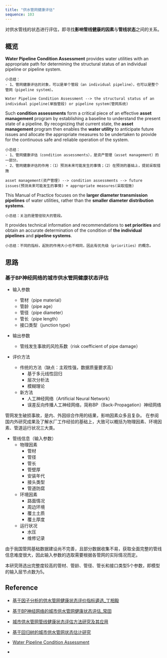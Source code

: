 ```yaml
---
title: "供水管网健康评估"
sequence: 103
---
```


对供水管线的状态进行评估，即寻找**影响管线健康的因素**与**管线状态**之间的关系。

## 概览

**Water Pipeline Condition Assessment** provides water utilities with an appropriate path
for determining the structural status of an individual pipeline or pipeline system.

```text
小总结：
- 1、管网健康评估的对象，可以是单个管段（an individual pipeline），也可以是整个管网（pipeline system）。

Water Pipeline Condition Assessment --> the structural status of an individual pipeline(单独管段) or pipeline system(管网系统)

```

Such **condition assessments** form a critical piece of an effective **asset management** program
by establishing a baseline to understand the present state of a pipeline.
By recognizing that current state, the **asset management** program then enables the **water utility**
to anticipate future issues and allocate the appropriate measures
to be undertaken to provide for the continuous safe and reliable operation of the system.

```text
小总结：
- 1、管网健康评估（condition assessments），是资产管理（asset management）的一部分。
- 2、管网健康评估的作用：（1）预测未来可能发生的事情；（2）在预测的基础上，提前采取措施

asset management(资产管理) --> condition assessments --> future issues(预测未来可能发生的事情) + appropriate measures(采取措施)
```

This Manual of Practice focuses on the **larger diameter transmission pipelines** of water utilities,
rather than the **smaller diameter distribution systems**.

```text
小总结：关注的是管径较大的管段。
```

It provides technical information and recommendations to **set priorities** and
obtain an accurate determination of the condition of **the individual pipelines** and **pipeline systems**.

```text
小总结：不同的指标，起到的作用大小也不相同，因此有优先级（priorities）的概念。
```

## 思路

### 基于BP神经网络的城市供水管网健康状态评估

- 输入参数
    - 管材（pipe material）
    - 管龄（pipe age）
    - 管径（pipe diameter）
    - 管长（pipe length）
    - 接口类型（junction type）
- 输出参数
    - 管线发生事故的风险系数（risk coefficient of pipe damage）

- 评价方法
    - 传统的方法（缺点：主观性强，数据质量要求高）
        - 基于多元线性回归
        - 层次分析法
        - 模糊理论
    - 新方法
        - 人工神经网络（Artificial Neural Network）
        - 误差反向传播人工神经网络，简称BP（Back-Propagation）神经网络

管网发生破损事故，是内、外因综合作用的结果，影响因素众多且复杂。
在参阅国内外研究成果及了解水厂工作经验的基础上，大致可以概括为物理因素、环境因素、管道运行状况三大类。

- 管线信息（输入参数）
    - 物理因素
        - 管材
        - 管径
        - 管长
        - 管壁厚
        - 安装年代
        - 接头类型
        - 管道防腐
    - 环境因素
        - 路面情况
        - 周边环境
        - 覆土土质
        - 覆土厚度
    - 运行状况
        - 水压
        - 维修记录

由于我国管网基础数据建设尚不完善，且部分数据收集不易，获取全面完整的管线信息难度很大，因此输入参数的选取需要根据各管网的实际情况而定。

本研究筛选出完整度较高的管材、管龄、管径、管长和接口类型5个参数，即模型的输入层节点数为5。

## Reference

- [基于因子分析的供水管网健康状态评价指标遴选_丁相毅](https://www.doc88.com/p-73547190956386.html)
- [基于BP神经网络的城市供水管网健康状态评估_常田](https://www.doc88.com/p-7817627120386.html)
- [城市供水管网管线健康状态评估方法研究及其应用](https://www.doc88.com/p-0846481527030.html)
- [基于回归树的城市供水管网状态估计研究](https://www.doc88.com/p-9743829138570.html)


- [Water Pipeline Condition Assessment](https://ascelibrary.org/doi/book/10.1061/9780784414750)
- []()

